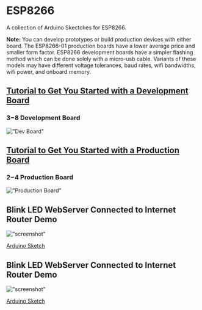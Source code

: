 <!--
  Title: ESP8266 - CHEAP AND EASY IoT !!!
  Description: Examples to get you started with the best class of starter boards for the Internet of Things (IoT).
  Author: EricEisaman
-->

# ESP8266
A collection of Arduino Skectches for ESP8266.

**Note:** You can develop prototypes or build production devices with either board. The ESP8266-01 production boards have a lower average price and smaller form factor. ESP8266 development boards have a simpler flashing method which can be done solely with a micro-usb cable. Variants of these models may have different voltage tolerances, baud rates, wifi bandwidths, wifi power, and onboard memory.

## [Tutorial to Get You Started with a Development Board](http://www.instructables.com/id/Quick-Start-to-Nodemcu-ESP8266-on-Arduino-IDE/)

### $3-$8 Development Board
!["Dev Board"](https://cdn.shopify.com/s/files/1/1723/8439/products/TECH3182_a_large.png "$3-$8 Development Board")

## [Tutorial to Get You Started with a Production Board](https://create.arduino.cc/projecthub/ROBINTHOMAS/programming-esp8266-esp-01-with-arduino-011389)

### $2-$4 Production Board
!["Production Board"](https://www.allaboutcircuits.com/uploads/thumbnails/ESP8266.png "$2-$4 Production Board")

## Blink LED WebServer Connected to Internet Router Demo
!["screenshot"](https://raw.githubusercontent.com/EricEisaman/esp8266/master/images/screenshot-blink-led-webserver.png "Screenshot")

[Arduino Sketch](https://github.com/EricEisaman/esp8266/blob/master/ino/blink-led-webserver-connected-to-internet-router.ino)

## Blink LED WebServer Connected to Internet Router Demo
!["screenshot"](https://raw.githubusercontent.com/EricEisaman/esp8266/master/images/screenshot-blink-led-webserver-standalone.png "Screenshot")

[Arduino Sketch](https://github.com/EricEisaman/esp8266/blob/master/ino/blink-led-webserver-standalone.ino)
